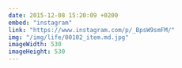 ```yaml
---
date: 2015-12-08 15:20:09 +0200
embed: "instagram"
link: "https://www.instagram.com/p/_BpsW9smFM/"
img: "/img/life/00102_item.md.jpg"
imageWidth: 530
imageHeight: 530
---
```

